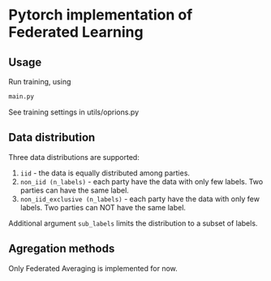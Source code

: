 # Pytorch implementation of Federated Learning 

## Usage 
Run training, using 

```python
main.py 
```
See training settings in utils/oprions.py


## Data distribution 

Three data distributions are supported: 
 
 1. `iid` - the data is equally distributed among parties.
 2. `non_iid (n_labels)` - each party have the data with only few labels. Two parties can have the same label.
 3. `non_iid_exclusive (n_labels)` - each party have the data with only few labels. Two parties can NOT have the same label.

Additional argument `sub_labels` limits the distribution to a subset of labels.

## Agregation methods

Only Federated Averaging is implemented for now. 

